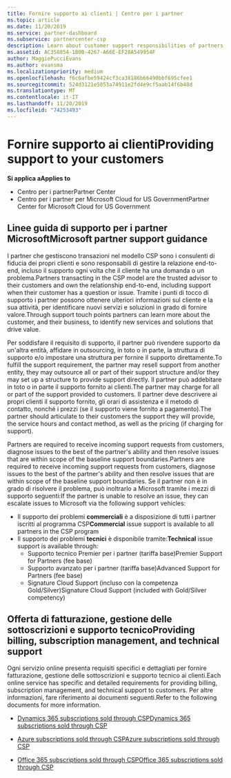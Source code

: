 ```yaml
---
title: Fornire supporto ai clienti | Centro per i partner
ms.topic: article
ms.date: 11/20/2019
ms.service: partner-dashboard
ms.subservice: partnercenter-csp
description: Learn about customer support responsibilities of partners in the CSP program.
ms.assetid: AC358854-1B0B-4267-A66E-EF28A549954F
author: MaggiePucciEvans
ms.author: evansma
ms.localizationpriority: medium
ms.openlocfilehash: f6c6afbe59424cf3ca38186b66490bbf695cfee1
ms.sourcegitcommit: 524d3121e5053a74911e2fd4e9cf5aab14f6b48d
ms.translationtype: MT
ms.contentlocale: it-IT
ms.lasthandoff: 11/20/2019
ms.locfileid: "74253493"
---
```

# <a name="providing-support-to-your-customers"></a><span data-ttu-id="6315f-103">Fornire supporto ai clienti</span><span class="sxs-lookup"><span data-stu-id="6315f-103">Providing support to your customers</span></span>

<span data-ttu-id="6315f-104">**Si applica a**</span><span class="sxs-lookup"><span data-stu-id="6315f-104">**Applies to**</span></span>

-  <span data-ttu-id="6315f-105">Centro per i partner</span><span class="sxs-lookup"><span data-stu-id="6315f-105">Partner Center</span></span>
-  <span data-ttu-id="6315f-106">Centro per i partner per Microsoft Cloud for US Government</span><span class="sxs-lookup"><span data-stu-id="6315f-106">Partner Center for Microsoft Cloud for US Government</span></span>


## <a name="microsoft-partner-support-guidance"></a><span data-ttu-id="6315f-107">Linee guida di supporto per i partner Microsoft</span><span class="sxs-lookup"><span data-stu-id="6315f-107">Microsoft partner support guidance</span></span>

<span data-ttu-id="6315f-108">I partner che gestiscono transazioni nel modello CSP sono i consulenti di fiducia dei propri clienti e sono responsabili di gestire la relazione end-to-end, incluso il supporto ogni volta che il cliente ha una domanda o un problema.</span><span class="sxs-lookup"><span data-stu-id="6315f-108">Partners transacting in the CSP model are the trusted advisor to their customers and own the relationship end-to-end, including support when their customer has a question or issue.</span></span> <span data-ttu-id="6315f-109">Tramite i punti di tocco di supporto i partner possono ottenere ulteriori informazioni sul cliente e la sua attività, per identificare nuovi servizi e soluzioni in grado di fornire valore.</span><span class="sxs-lookup"><span data-stu-id="6315f-109">Through support touch points partners can learn more about the customer, and their business, to identify new services and solutions that drive value.</span></span>

<span data-ttu-id="6315f-110">Per soddisfare il requisito di supporto, il partner può rivendere supporto da un'altra entità, affidare in outsourcing, in toto o in parte, la struttura di supporto e/o impostare una struttura per fornire il supporto direttamente.</span><span class="sxs-lookup"><span data-stu-id="6315f-110">To fulfill the support requirement, the partner may resell support from another entity, they may outsource all or part of their support structure and/or they may set up a structure to provide support directly.</span></span>  <span data-ttu-id="6315f-111">Il partner può addebitare in toto o in parte il supporto fornito ai clienti.</span><span class="sxs-lookup"><span data-stu-id="6315f-111">The partner may charge for all or part of the support provided to customers.</span></span> <span data-ttu-id="6315f-112">Il partner deve descrivere ai propri clienti il supporto fornito, gli orari di assistenza e il metodo di contatto, nonché i prezzi (se il supporto viene fornito a pagamento).</span><span class="sxs-lookup"><span data-stu-id="6315f-112">The partner should articulate to their customers the support they will provide, the service hours and contact method, as well as the pricing (if charging for support).</span></span> 

<span data-ttu-id="6315f-113">Partners are required to receive incoming support requests from customers, diagnose issues to the best of the partner's ability and then resolve issues that are within scope of the baseline support boundaries.</span><span class="sxs-lookup"><span data-stu-id="6315f-113">Partners are required to receive incoming support requests from customers, diagnose issues to the best of the partner's ability and then resolve issues that are within scope of the baseline support boundaries.</span></span> <span data-ttu-id="6315f-114">Se il partner non è in grado di risolvere il problema, può inoltrarlo a Microsoft tramite i mezzi di supporto seguenti:</span><span class="sxs-lookup"><span data-stu-id="6315f-114">If the partner is unable to resolve an issue, they can escalate issues to Microsoft via the following support vehicles:</span></span>

- <span data-ttu-id="6315f-115">Il supporto dei problemi **commerciali** è a disposizione di tutti i partner iscritti al programma CSP</span><span class="sxs-lookup"><span data-stu-id="6315f-115">**Commercial** issue support is available to all partners in the CSP program</span></span>
-   <span data-ttu-id="6315f-116">Il supporto dei problemi **tecnici** è disponibile tramite:</span><span class="sxs-lookup"><span data-stu-id="6315f-116">**Technical** issue support is available through:</span></span>
    -   <span data-ttu-id="6315f-117">Supporto tecnico Premier per i partner (tariffa base)</span><span class="sxs-lookup"><span data-stu-id="6315f-117">Premier Support for Partners (fee base)</span></span>
    -   <span data-ttu-id="6315f-118">Supporto avanzato per i partner (tariffa base)</span><span class="sxs-lookup"><span data-stu-id="6315f-118">Advanced Support for Partners (fee base)</span></span>
    -   <span data-ttu-id="6315f-119">Signature Cloud Support (incluso con la competenza Gold/Silver)</span><span class="sxs-lookup"><span data-stu-id="6315f-119">Signature Cloud Support (included with Gold/Silver competency)</span></span>

## <a name="providing-billing-subscription-management-and-technical-support"></a><span data-ttu-id="6315f-120">Offerta di fatturazione, gestione delle sottoscrizioni e supporto tecnico</span><span class="sxs-lookup"><span data-stu-id="6315f-120">Providing billing, subscription management, and technical support</span></span> 

<span data-ttu-id="6315f-121">Ogni servizio online presenta requisiti specifici e dettagliati per fornire fatturazione, gestione delle sottoscrizioni e supporto tecnico ai clienti.</span><span class="sxs-lookup"><span data-stu-id="6315f-121">Each online service has specific and detailed requirements for providing billing, subscription management, and technical support to customers.</span></span> <span data-ttu-id="6315f-122">Per altre informazioni, fare riferimento ai documenti seguenti.</span><span class="sxs-lookup"><span data-stu-id="6315f-122">Refer to the following documents for more information.</span></span>

-   [<span data-ttu-id="6315f-123">Dynamics 365 subscriptions sold through CSP</span><span class="sxs-lookup"><span data-stu-id="6315f-123">Dynamics 365 subscriptions sold through CSP</span></span>](https://www.microsoftpartnercommunity.com/t5/CSP/Microsoft-Partner-Support-Guidance/m-p/5262#M30)

-   [<span data-ttu-id="6315f-124">Azure subscriptions sold through CSP</span><span class="sxs-lookup"><span data-stu-id="6315f-124">Azure subscriptions sold through CSP</span></span>](https://www.microsoftpartnercommunity.com/t5/CSP/Microsoft-Partner-Support-Guidance/m-p/5263#M31)

-   [<span data-ttu-id="6315f-125">Office 365 subscriptions sold through CSP</span><span class="sxs-lookup"><span data-stu-id="6315f-125">Office 365 subscriptions sold through CSP</span></span>](https://www.microsoftpartnercommunity.com/t5/CSP/Microsoft-Partner-Support-Guidance/m-p/5264#M32)



 

 



